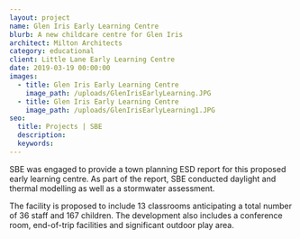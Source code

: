 ```yaml
---
layout: project
name: Glen Iris Early Learning Centre
blurb: A new childcare centre for Glen Iris
architect: Milton Architects
category: educational
client: Little Lane Early Learning Centre
date: 2019-03-19 00:00:00
images:
  - title: Glen Iris Early Learning Centre
    image_path: /uploads/GlenIrisEarlyLearning.JPG
  - title: Glen Iris Early Learning Centre
    image_path: /uploads/GlenIrisEarlyLearning1.JPG
seo:
  title: Projects | SBE
  description:
  keywords:
---
```


SBE was engaged to provide a town planning ESD report for this proposed early learning centre. As part of the report, SBE conducted daylight and thermal modelling as well as a stormwater assessment.

The facility is proposed to include 13 classrooms anticipating a total number of 36 staff and 167 children. The development also includes a conference room, end-of-trip facilities and significant outdoor play area.